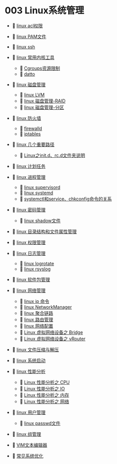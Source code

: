 # 003 Linux系统管理

* 📄 [linux acl权限](siyuan://blocks/20230610173747-b0whwmi)
* 📄 [linux PAM文件](siyuan://blocks/20230610173650-r61rup1)
* 📄 [linux ssh](siyuan://blocks/20230610173745-hsm9ws6)
* 📑 [linux 常用内核工具](siyuan://blocks/20230912154329-nbtzgrj)

  * 📄 [Cgroups资源限制](siyuan://blocks/20230610173715-36th0on)
  * 📄 [datto](siyuan://blocks/20230912154350-6wbqtwo)
* 📑 [linux 磁盘管理](siyuan://blocks/20230731184808-fp74xuk)

  * 📄 [linux LVM](siyuan://blocks/20230610173608-94mdetb)
  * 📄 [linux 磁盘管理-RAID](siyuan://blocks/20230610173538-pv1fv66)
  * 📄 [linux 磁盘管理-分区](siyuan://blocks/20230610173743-0ftosvt)
* 📑 [linux 防火墙](siyuan://blocks/20230803115608-fyehvsl)

  * 📄 [firewalld](siyuan://blocks/20230610173734-jic9gse)
  * 📄 [iptables](siyuan://blocks/20230610173617-7l5ftni)
* 📑 [linux 几个重要路径](siyuan://blocks/20230921212215-oetcqmb)

  * 📄 [Linux之init.d、rc.d文件夹说明](siyuan://blocks/20230921212252-nw2nbmd)
* 📄 [linux 计划任务](siyuan://blocks/20230610173646-bhdhhzl)
* 📑 [linux 进程管理](siyuan://blocks/20230731184852-gpvm3o2)

  * 📄 [linux supervisord](siyuan://blocks/20230731184946-hlebj0x)
  * 📄 [linux systemd](siyuan://blocks/20230610173754-nolls1s)
  * 📄 [systemctl和service、chkconfig命令的关系](siyuan://blocks/20230921210702-rouru0w)
* 📑 [linux 密码管理](siyuan://blocks/20230610173758-wpafjoy)

  * 📄 [linux shadow文件](siyuan://blocks/20230610173728-xs4na7q)
* 📄 [linux 目录结构和文件属性管理](siyuan://blocks/20230610173652-ex2pz40)
* 📄 [linux 权限管理](siyuan://blocks/20230610173646-5p30gm2)
* 📑 [linux 日志管理](siyuan://blocks/20230610173716-mus5v8e)

  * 📄 [linux logrotate](siyuan://blocks/20230610173801-5bt2ht6)
  * 📄 [linux rsyslog](siyuan://blocks/20230803121402-0hdctz8)
* 📄 [linux 软件包管理](siyuan://blocks/20230610173615-gi4fzfk)
* 📑 [linux 网络管理](siyuan://blocks/20230610173746-xcrlvc0)

  * 📄 [linux ip 命令](siyuan://blocks/20230906152322-cg6qodq)
  * 📄 [linux NetworkManager](siyuan://blocks/20230803163647-p2txceg)
  * 📄 [linux 聚合链路](siyuan://blocks/20230610173719-r7o6gsh)
  * 📄 [linux 路由管理](siyuan://blocks/20230610173807-kqlwuyg)
  * 📄 [linux 网络配置](siyuan://blocks/20230803163800-ql9cifl)
  * 📄 [Linux 虚拟网络设备之 Bridge](siyuan://blocks/20230803173114-w9zlqes)
  * 📄 [Linux 虚拟网络设备之 vRouter](siyuan://blocks/20230906171717-rabex90)
* 📄 [linux 文件压缩与解压](siyuan://blocks/20230610173737-lcd72hd)
* 📄 [linux 系统启动](siyuan://blocks/20230921212810-yj0hajt)
* 📑 [linux 性能分析](siyuan://blocks/20230906175252-g3b9ufk)

  * 📄 [Linux 性能分析之 CPU](siyuan://blocks/20230906175411-mepqce3)
  * 📄 [Linux 性能分析之 IO](siyuan://blocks/20230906180047-dj0hsl8)
  * 📄 [Linux 性能分析之 内存](siyuan://blocks/20230906175719-hwa4fqs)
  * 📄 [Linux 性能分析之 网络](siyuan://blocks/20230906180245-9hnf2rz)
* 📑 [linux 用户管理](siyuan://blocks/20230610173640-3viwdgt)

  * 📄 [linux passwd文件](siyuan://blocks/20230907111129-6p3es4o)
* 📄 [linux 组管理](siyuan://blocks/20230610173750-w3kwdmm)
* 📄 [VIM文本编辑器](siyuan://blocks/20230610173703-o5bchuv)
* 📄 [常见系统优化](siyuan://blocks/20230904153449-wd507me)

‍
